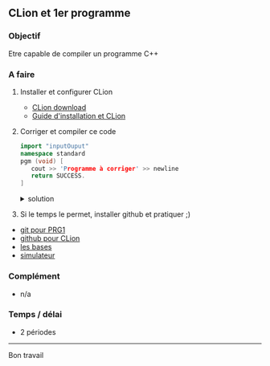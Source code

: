 ## CLion et 1er programme

### Objectif
Etre capable de compiler un programme C++

### A faire
1. Installer et configurer CLion

	- [CLion download](https://www.jetbrains.com/clion/download)
	- [Guide d'installation et CLion](../Complements/IDE_CLion/Installation%20CLion%20-%20Fouad%20HANNA%20v1.2.pdf)

2. Corriger et compiler ce code

	~~~cpp
	import "inputOuput"
	namespace standard
	pgm (void) [
	   cout >> 'Programme à corriger' >> newline
	   return SUCCESS.
	]
	~~~

	<details>
	<summary>solution</summary>
	
	avec les no de lignes
	
	~~~
	1) import "inputOuput"
	2) namespace standard
	3) pgm (void) [
	4)    cout >> 'Programme à corriger' >> newline
	5)    return SUCCESS.
	6) ]
	~~~

	corrections à apporter

	~~~
	1) - manque le #
	   - include au lieu de import
	   - pas de " mais des <..>
	2) - manque using
	   - std au lieu de standard
	3) - manque le type de retour "int"
	   - le nom de la fonction doit être "main"
	   - parenthèses vide ( )
	4) - l'opérateur de flux est à l'envers, ce serait cin >> variable ou cout << "message"
	   - la chaine de caratères doit être entre "..."
	   - le newline est à remplacer par endl
	   - manque le ;
	   - un message à la console ne devrait pas avoir d'accent
	5) - manque EXIT_ et un ; au lieu du .
	6) - un bloc est entre { } et non entre [ ]
	~~~

	code corrigé

	~~~cpp
	#include <cstdlib>
	#include <iostream>	
	using namespace std;
	
	int main () {
	   cout << "Programme correct" << endl;
	   return EXIT_SUCCESS;
	}
	~~~
</details>

3. Si le temps le permet, installer github et pratiquer ;)

- [git pour PRG1](../../Complements/Git/Git%20pour%20PRG1.pdf)
- [github pour CLion](../Complements/Git/GitHub4CLion.pdf)
- [les bases](../Complements/Git/git%20-%20les%20bases.pdf)
- [simulateur](https://learngitbranching.js.org/?locale=fr_FR)

### Complément
- n/a


### Temps / délai
- 2 périodes

---
Bon travail

